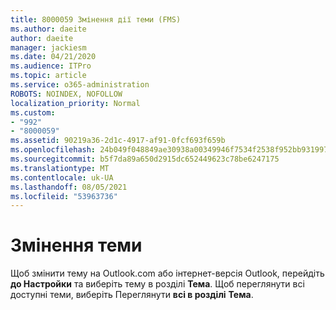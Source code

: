 ```yaml
---
title: 8000059 Змінення дії теми (FMS)
ms.author: daeite
author: daeite
manager: jackiesm
ms.date: 04/21/2020
ms.audience: ITPro
ms.topic: article
ms.service: o365-administration
ROBOTS: NOINDEX, NOFOLLOW
localization_priority: Normal
ms.custom:
- "992"
- "8000059"
ms.assetid: 90219a36-2d1c-4917-af91-0fcf693f659b
ms.openlocfilehash: 24b049f048849ae30938a00349946f7534f2538f952bb931997af53472ee3729
ms.sourcegitcommit: b5f7da89a650d2915dc652449623c78be6247175
ms.translationtype: MT
ms.contentlocale: uk-UA
ms.lasthandoff: 08/05/2021
ms.locfileid: "53963736"
---
```

# <a name="how-to-change-your-theme"></a>Змінення теми

Щоб змінити тему на Outlook.com або інтернет-версія Outlook, перейдіть **до Настройки** та виберіть тему в розділі **Тема**. Щоб переглянути всі доступні теми, виберіть Переглянути **всі в розділі** **Тема**.
  